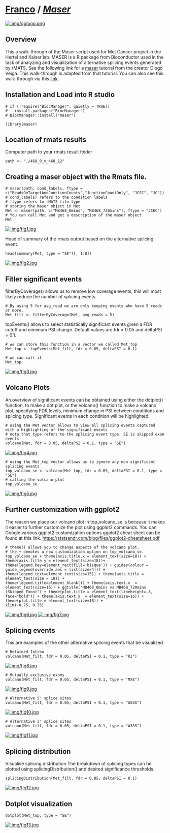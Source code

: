 # [Franco](https://github.com/altsplicer) / [***Maser***](https://altsplicer.github.io/DEseq2_Script/DESEQ2_met.html)
[![.img/gglogo.png](.img/gglogo.png)](#nolink)
## Overview

This a walk-through of the Maser script used for Met Cancer project in the Hertel and Kaiser lab. MASER is a R package from Bioconductor used in the task of analyzing and visualization of alternative splicing events generated by rMATS. See the following link for a [maser](https://www.bioconductor.org/packages/devel/bioc/vignettes/maser/inst/doc/Introduction.html) tutorial from the creator Diogo Veiga. This walk-through is adapted from that tutorial. You can also see this walk-through via this [link](https://altsplicer.github.io/Methionine-AltSplicing/DESEQ2_RMD.html).

## Installation and Load into R studio

```{r}
# if (!require("BiocManager", quietly = TRUE))
#   install.packages("BiocManager")
# BiocManager::install("maser")

library(maser)

```

## Location of rmats results

Computer path to your rmats result folder

```{r}
path <- "./468_0_v_468_12"
```

## Creating a maser object with the Rmats file.

```{r}
# maser(path, cond_labels, ftype = c("ReadsOnTargetAndJunctionCounts","JunctionCountOnly", "JCEC", "JC"))
# cond_labels) refers to the condition labels
# ftype refers to rMATS file type
# storing the maser object in Met
Met <- maser(path, c("MB468_0mins", "MB468_720mins"), ftype = "JCEC")
# You can call Met and get a description of the maser object
Met
```
[![.img/fig1.jpg](.img/fig1.jpg)](#nolink)

Head of summary of the rmats output based on the alternative splicing event.

```{r}
head(summary(Met, type = "SE")[, 1:8])
```
[![.img/fig2.jpg](.img/fig2.jpg)](#nolink)

## Fitler significant events

filterByCoverage() allows us to remove low coverage events, this will most likely reduce the number of splicing events.

```{r}
# By using 5 for avg_read we are only keeping events who have 5 reads or more.
Met_filt <- filterByCoverage(Met, avg_reads = 5)
```
topEvents() allows to select statistically significant events given a FDR cutoff and minimum PSI change. Default values are fdr = 0.05 and deltaPSI = 0.1.

```{r}
# we can store this function in a vector we called Met_top
Met_top <- topEvents(Met_filt, fdr = 0.05, deltaPSI = 0.1)

# we can call it
Met_top

```
[![.img/fig3.jpg](.img/fig3.jpg)](#nolink)

## Volcano Plots

An overview of significant events can be obtained using either the dotplot() function, to make a dot plot, or the volcano() function to make a volcano plot, specifying FDR levels, minimum change in PSI between conditions and splicing type. Significant events in each condition will be highlighted.

```{r}
# using the Met vector allows to view all splicing events captured with a highlighting of the significant events
# note that type refers to the splicing event type, SE is skipped exon events
volcano(Met, fdr = 0.05, deltaPSI = 0.1, type = "SE")
```
[![.img/fig4.jpg](.img/fig4.jpg)](#nolink)

```{r}
# using the Met_top vector allows us to ignore any non significant splicing events
top_volcano_se <- volcano(Met_top, fdr = 0.05, deltaPSI = 0.1, type = "SE")
# calling the volcano plot
top_volcano_se
```
[![.img/fig5.jpg](.img/fig5.jpg)](#nolink)

## Further customization with ggplot2

The reason we place our volcano plot in top_volcano_se is because it makes it easier to further customize the plot using ggplot2 commands. You can Google various ggplot2 customization options ggplot2 cheat sheet can be found at this link. <https://statsandr.com/blog/files/ggplot2-cheatsheet.pdf>

```{r}
# theme() allows you to change aspects of the volcano plot.
# the + denotes a new customization option on top_volcano_se.
top_volcano_se + theme(axis.title.x = element_text(size=18)) + theme(axis.title.y = element_text(size=18))+ theme(legend.key=element_rect(fill='bisque')) + guides(colour = guide_legend(override.aes = list(size=4))) + theme(legend.text=element_text(size=15)) + theme(axis.title = element_text(size = 18)) + 
theme(legend.title=element_blank()) + theme(axis.text.x  = element_text(size=16)) + ggtitle("MB468_0mins vs MB468_720mins (Skipped Exon)") + theme(plot.title = element_text(lineheight=.8, face="bold")) + theme(axis.text.y  = element_text(size=16)) + theme(plot.title = element_text(size=18)) +
xlim(-0.75, 0.75)
```
[![.img/fig6.jpg](.img/fig6.jpg)](#nolink)
[![.img/fig7.jpg](.img/fig7.jpg)](#nolink)

## Splicing events

This are examples of the other alternative splicing events that be visualized

```{r}
# Retained Intron
volcano(Met_filt, fdr = 0.05, deltaPSI = 0.1, type = "RI")
```
[![.img/fig8.jpg](.img/fig8.jpg)](#nolink)

```{r}
# Mutually exclusive exons
volcano(Met_filt, fdr = 0.05, deltaPSI = 0.1, type = "MXE")
```
[![.img/fig9.jpg](.img/fig9.jpg)](#nolink)

```{r}
# Alternative 5' splice sites
volcano(Met_filt, fdr = 0.05, deltaPSI = 0.1, type = "A5SS")
```
[![.img/fig10.jpg](.img/fig10.jpg)](#nolink)

```{r}
# Alternative 3' splice sites
volcano(Met_filt, fdr = 0.05, deltaPSI = 0.1, type = "A3SS")
```
[![.img/fig11.jpg](.img/fig11.jpg)](#nolink)

## Splicing distribution
Visualise splicing distribution The breakdown of splicing types can be plotted using splicingDistribution() and desired significance thresholds.

```{r}
splicingDistribution(Met_filt, fdr = 0.05, deltaPSI = 0.1)
```
[![.img/fig12.jpg](.img/fig12.jpg)](#nolink)

## Dotplot visualization 

```{r}
dotplot(Met_top, type = "SE")
```
[![.img/fig13.jpg](.img/fig13.jpg)](#nolink)
